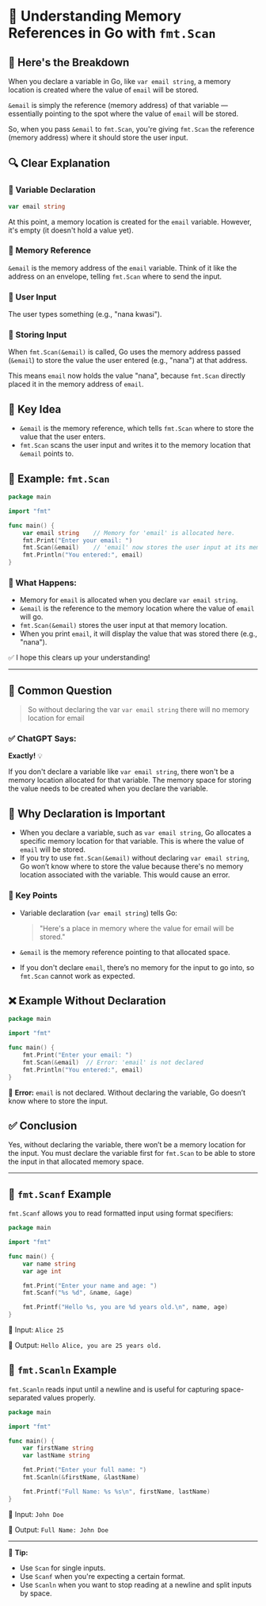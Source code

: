 # 📘 Understanding Memory References in Go with `fmt.Scan`

## 🧠 Here's the Breakdown

When you declare a variable in Go, like `var email string`, a memory location is created where the value of `email` will be stored.

`&email` is simply the reference (memory address) of that variable — essentially pointing to the spot where the value of `email` will be stored.

So, when you pass `&email` to `fmt.Scan`, you're giving `fmt.Scan` the reference (memory address) where it should store the user input.

## 🔍 Clear Explanation

### 🔹 Variable Declaration
```go
var email string
```
At this point, a memory location is created for the `email` variable. However, it's empty (it doesn't hold a value yet).

### 🔹 Memory Reference

`&email` is the memory address of the `email` variable. Think of it like the address on an envelope, telling `fmt.Scan` where to send the input.

### 🔹 User Input

The user types something (e.g., "nana kwasi").

### 🔹 Storing Input

When `fmt.Scan(&email)` is called, Go uses the memory address passed (`&email`) to store the value the user entered (e.g., "nana") at that address.

This means `email` now holds the value "nana", because `fmt.Scan` directly placed it in the memory address of `email`.

## 🔑 Key Idea

- `&email` is the memory reference, which tells `fmt.Scan` where to store the value that the user enters.
- `fmt.Scan` scans the user input and writes it to the memory location that `&email` points to.

## 🧩 Example: `fmt.Scan`
```go
package main

import "fmt"

func main() {
    var email string    // Memory for 'email' is allocated here.
    fmt.Print("Enter your email: ")
    fmt.Scan(&email)    // 'email' now stores the user input at its memory location.
    fmt.Println("You entered:", email)
}
```

### 🧪 What Happens:

- Memory for `email` is allocated when you declare `var email string`.
- `&email` is the reference to the memory location where the value of `email` will go.
- `fmt.Scan(&email)` stores the user input at that memory location.
- When you print `email`, it will display the value that was stored there (e.g., "nana").

✅ I hope this clears up your understanding!

---

## 💬 Common Question

> So without declaring the var `var email string` there will no memory location for email

### ✅ ChatGPT Says:

**Exactly!** 💡

If you don't declare a variable like `var email string`, there won't be a memory location allocated for that variable. The memory space for storing the value needs to be created when you declare the variable.

## 🧠 Why Declaration is Important

- When you declare a variable, such as `var email string`, Go allocates a specific memory location for that variable. This is where the value of `email` will be stored.
- If you try to use `fmt.Scan(&email)` without declaring `var email string`, Go won’t know where to store the value because there's no memory location associated with the variable. This would cause an error.

### 🔑 Key Points

- Variable declaration (`var email string`) tells Go:
    > "Here's a place in memory where the value for email will be stored."

- `&email` is the memory reference pointing to that allocated space.

- If you don't declare `email`, there’s no memory for the input to go into, so `fmt.Scan` cannot work as expected.

## ❌ Example Without Declaration
```go
package main

import "fmt"

func main() {
    fmt.Print("Enter your email: ")
    fmt.Scan(&email)  // Error: 'email' is not declared
    fmt.Println("You entered:", email)
}
```

🚨 **Error:** `email` is not declared. Without declaring the variable, Go doesn’t know where to store the input.

## ✅ Conclusion

Yes, without declaring the variable, there won’t be a memory location for the input. You must declare the variable first for `fmt.Scan` to be able to store the input in that allocated memory space.

---

## 📘 `fmt.Scanf` Example

`fmt.Scanf` allows you to read formatted input using format specifiers:

```go
package main

import "fmt"

func main() {
    var name string
    var age int

    fmt.Print("Enter your name and age: ")
    fmt.Scanf("%s %d", &name, &age)

    fmt.Printf("Hello %s, you are %d years old.\n", name, age)
}
```

🔹 Input: `Alice 25`

🔹 Output: `Hello Alice, you are 25 years old.`

## 📘 `fmt.Scanln` Example

`fmt.Scanln` reads input until a newline and is useful for capturing space-separated values properly.

```go
package main

import "fmt"

func main() {
    var firstName string
    var lastName string

    fmt.Print("Enter your full name: ")
    fmt.Scanln(&firstName, &lastName)

    fmt.Printf("Full Name: %s %s\n", firstName, lastName)
}
```

🔹 Input: `John Doe`

🔹 Output: `Full Name: John Doe`

---

🧠 **Tip:**
- Use `Scan` for single inputs.
- Use `Scanf` when you're expecting a certain format.
- Use `Scanln` when you want to stop reading at a newline and split inputs by space.

